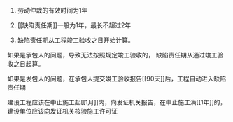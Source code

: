 1. 劳动仲裁的有效时间为1年

2. [[缺陷责任期]]一般为1年，最长不超过2年

3. 缺陷责任期从工程竣工验收之日开始计算。


如果是承包人的问题，导致无法按照规定竣工验收的，
缺陷责任期从通过竣工验收之日起算。

如果是发包人的问题，在承包人提交竣工验收报告[[90天]]后，工程自动进入缺陷责任期

建设工程应该在中止施工起[[1月]]内，向发证机关报告，在中止施工满[[1年]]的，建设单位应该向发证机关核验施工许可证